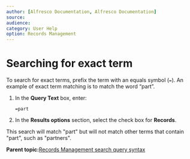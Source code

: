 ```yaml
---
author: [Alfresco Documentation, Alfresco Documentation]
source: 
audience: 
category: User Help
option: Records Management
---
```


# Searching for exact term

To search for exact terms, prefix the term with an equals symbol \(`=`\). An example of exact term matching is to match the word “part”.

1.  In the **Query Text** box, enter:

    `=part`

2.  In the **Results options** section, select the check box for **Records**.


This search will match "part" but will not match other terms that contain "part", such as "partners".

**Parent topic:**[Records Management search query syntax](../concepts/rm-search-syntax.md)

